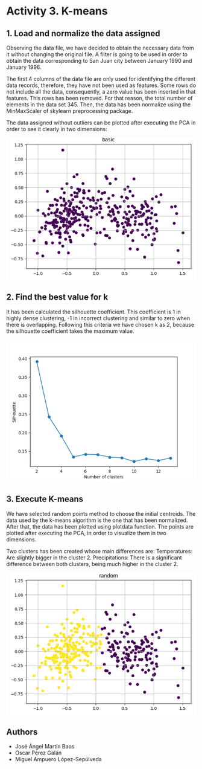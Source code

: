 # Activity 3. K-means

## 1. Load and normalize the data assigned
Observing the data file, we have decided to obtain the necessary data from it 
without changing the original file. A filter is going to be used in order to 
obtain the data corresponding to San Juan city between January 1990 and January
1996.

The first 4 columns of the data file are only used for identifying the different
data records, therefore, they have not been used as features. Some rows do not
include all the data, consequently, a zero value has been inserted in that 
features. This rows has been removed. For that reason, the total number of elements
in the data set 345. Then, the data has been normalize using 
the MinMaxScaler of skylearn preprocessing package.

The data assigned without outliers can be plotted after executing the PCA in order to see it clearly in two dimensions:

![Assigned data](Images/elements.png)


## 2. Find the best value for k
It has been calculated the silhouette coefficient. This coefficient is 1 in highly dense clustering, -1 in incorrect clustering and similar to zero when there is overlapping. Following this criteria we have chosen k as 2, because the silhouette coefficient takes the maximum value. 

![Silhouette](Images/silhouette.png)


## 3. Execute K-means
We have selected random points method to choose the initial centroids. The data used by the k-means algorithm is the one that has been normalized. After that, the data has been plotted using plotdata function. The points are plotted after executing the PCA, in order to visualize them in two dimensions.

Two clusters has been created whose main differences are:
Temperatures:  Are slightly bigger in the cluster 2.
Precipitations: There is a significant difference between both clusters, being much higher in the cluster 2. 

![Random clustering results](Images/random_clustering.png)


## Authors
* José Ángel Martín Baos
* Oscar Pérez Galán
* Miguel Ampuero López-Sepúlveda
